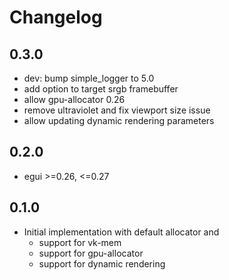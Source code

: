 # Changelog

## 0.3.0

- dev: bump simple_logger to 5.0
- add option to target srgb framebuffer
- allow gpu-allocator 0.26
- remove ultraviolet and fix viewport size issue
- allow updating dynamic rendering parameters

## 0.2.0

- egui >=0.26, <=0.27

## 0.1.0

- Initial implementation with default allocator and
    - support for vk-mem
    - support for gpu-allocator
    - support for dynamic rendering
